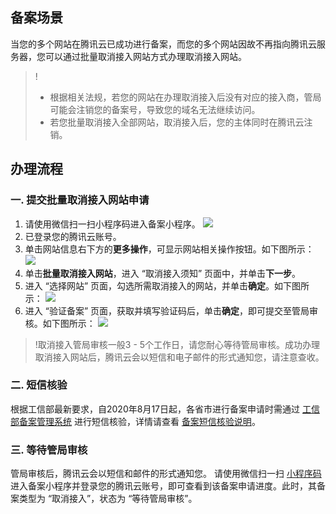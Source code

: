 
## 备案场景
当您的多个网站在腾讯云已成功进行备案，而您的多个网站因故不再指向腾讯云服务器，您可以通过批量取消接入网站方式办理取消接入网站。
>! 
>- 根据相关法规，若您的网站在办理取消接入后没有对应的接入商，管局可能会注销您的备案号，导致您的域名无法继续访问。
>- 若您批量取消接入全部网站，取消接入后，您的主体同时在腾讯云注销。


## 办理流程

### 一. 提交批量取消接入网站申请
[](id:code)
1. 请使用微信扫一扫小程序码进入备案小程序。
![](https://main.qcloudimg.com/raw/f4cb3b91fdcac1b1d4274efcbd955c2e.jpg)
2. 已登录您的腾讯云账号。
3. 单击网站信息右下方的**更多操作**，可显示网站相关操作按钮。如下图所示：
![](https://main.qcloudimg.com/raw/bc24e022cec7c999c9fa7fa186bc0451.jpeg)
4. 单击**批量取消接入网站**，进入 “取消接入须知” 页面中，并单击**下一步**。
5. 进入 “选择网站” 页面，勾选所需取消接入的网站，并单击**确定**。如下图所示：
![](https://main.qcloudimg.com/raw/7ed67e66fcf67dd9a7d474b42e35b175.jpeg)
6. 进入 “验证备案” 页面，获取并填写验证码后，单击**确定**，即可提交至管局审核。如下图所示：
![](https://main.qcloudimg.com/raw/72587378255090f90ece3f738cd51e62.jpeg)

>!取消接入管局审核一般3 - 5个工作日，请您耐心等待管局审核。成功办理取消接入网站后，腾讯云会以短信和电子邮件的形式通知您，请注意查收。
>
### 二. 短信核验
根据工信部最新要求，自2020年8月17日起，各省市进行备案申请时需通过 [工信部备案管理系统](https://beian.miit.gov.cn/) 进行短信核验，详情请查看 [备案短信核验说明](https://cloud.tencent.com/document/product/243/13435)。

### 三. 等待管局审核
管局审核后，腾讯云会以短信和邮件的形式通知您。
请使用微信扫一扫 [小程序码](#code) 进入备案小程序并登录您的腾讯云账号，即可查看到该备案申请进度。此时，其备案类型为 “取消接入”，状态为 “等待管局审核”。



